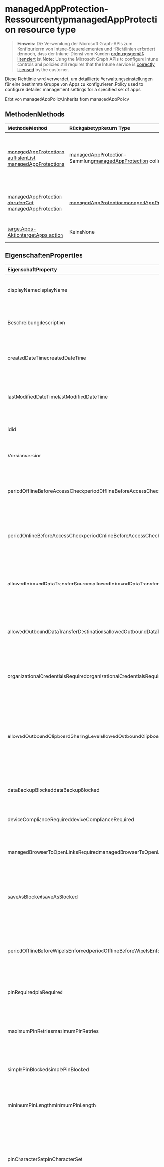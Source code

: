 # <a name="managedappprotection-resource-type"></a><span data-ttu-id="e0e25-101">managedAppProtection-Ressourcentyp</span><span class="sxs-lookup"><span data-stu-id="e0e25-101">managedAppProtection resource type</span></span>

> <span data-ttu-id="e0e25-102">**Hinweis:** Die Verwendung der Microsoft Graph-APIs zum Konfigurieren von Intune-Steuerelementen und -Richtlinien erfordert dennoch, dass der Intune-Dienst vom Kunden [ordnungsgemäß lizenziert](https://go.microsoft.com/fwlink/?linkid=839381) ist.</span><span class="sxs-lookup"><span data-stu-id="e0e25-102">**Note:** Using the Microsoft Graph APIs to configure Intune controls and policies still requires that the Intune service is [correctly licensed](https://go.microsoft.com/fwlink/?linkid=839381) by the customer.</span></span>

<span data-ttu-id="e0e25-103">Diese Richtlinie wird verwendet, um detaillierte Verwaltungseinstellungen für eine bestimmte Gruppe von Apps zu konfigurieren.</span><span class="sxs-lookup"><span data-stu-id="e0e25-103">Policy used to configure detailed management settings for a specified set of apps</span></span>

<span data-ttu-id="e0e25-104">Erbt von [managedAppPolicy](../resources/intune_mam_managedapppolicy.md).</span><span class="sxs-lookup"><span data-stu-id="e0e25-104">Inherits from [managedAppPolicy](../resources/intune_mam_managedapppolicy.md)</span></span>

## <a name="methods"></a><span data-ttu-id="e0e25-105">Methoden</span><span class="sxs-lookup"><span data-stu-id="e0e25-105">Methods</span></span>
|<span data-ttu-id="e0e25-106">Methode</span><span class="sxs-lookup"><span data-stu-id="e0e25-106">Method</span></span>|<span data-ttu-id="e0e25-107">Rückgabetyp</span><span class="sxs-lookup"><span data-stu-id="e0e25-107">Return Type</span></span>|<span data-ttu-id="e0e25-108">Beschreibung</span><span class="sxs-lookup"><span data-stu-id="e0e25-108">Description</span></span>|
|:---|:---|:---|
|[<span data-ttu-id="e0e25-109">managedAppProtections auflisten</span><span class="sxs-lookup"><span data-stu-id="e0e25-109">List managedAppProtections</span></span>](../api/intune_mam_managedappprotection_list.md)|<span data-ttu-id="e0e25-110">[managedAppProtection](../resources/intune_mam_managedappprotection.md)-Sammlung</span><span class="sxs-lookup"><span data-stu-id="e0e25-110">[managedAppProtection](../resources/intune_mam_managedappprotection.md) collection</span></span>|<span data-ttu-id="e0e25-111">Listet die Eigenschaften und Beziehungen von [managedAppProtection](../resources/intune_mam_managedappprotection.md)-Objekten auf.</span><span class="sxs-lookup"><span data-stu-id="e0e25-111">List properties and relationships of the [managedAppProtection](../resources/intune_mam_managedappprotection.md) objects.</span></span>|
|[<span data-ttu-id="e0e25-112">managedAppProtection abrufen</span><span class="sxs-lookup"><span data-stu-id="e0e25-112">Get managedAppProtection</span></span>](../api/intune_mam_managedappprotection_get.md)|[<span data-ttu-id="e0e25-113">managedAppProtection</span><span class="sxs-lookup"><span data-stu-id="e0e25-113">managedAppProtection</span></span>](../resources/intune_mam_managedappprotection.md)|<span data-ttu-id="e0e25-114">Liest die Eigenschaften und Beziehungen des [managedAppProtection](../resources/intune_mam_managedappprotection.md)-Objekts.</span><span class="sxs-lookup"><span data-stu-id="e0e25-114">Read properties and relationships of [plannerTaskDetails](../resources/intune_mam_managedappprotection.md) object.</span></span>|
|[<span data-ttu-id="e0e25-115">targetApps-Aktion</span><span class="sxs-lookup"><span data-stu-id="e0e25-115">targetApps action</span></span>](../api/intune_mam_managedappprotection_targetapps.md)|<span data-ttu-id="e0e25-116">Keine</span><span class="sxs-lookup"><span data-stu-id="e0e25-116">None</span></span>|<span data-ttu-id="e0e25-117">Noch nicht dokumentiert.</span><span class="sxs-lookup"><span data-stu-id="e0e25-117">Not yet documented</span></span>|

## <a name="properties"></a><span data-ttu-id="e0e25-118">Eigenschaften</span><span class="sxs-lookup"><span data-stu-id="e0e25-118">Properties</span></span>
|<span data-ttu-id="e0e25-119">Eigenschaft</span><span class="sxs-lookup"><span data-stu-id="e0e25-119">Property</span></span>|<span data-ttu-id="e0e25-120">Typ</span><span class="sxs-lookup"><span data-stu-id="e0e25-120">Type</span></span>|<span data-ttu-id="e0e25-121">Beschreibung</span><span class="sxs-lookup"><span data-stu-id="e0e25-121">Description</span></span>|
|:---|:---|:---|
|<span data-ttu-id="e0e25-122">displayName</span><span class="sxs-lookup"><span data-stu-id="e0e25-122">displayName</span></span>|<span data-ttu-id="e0e25-123">Zeichenfolge</span><span class="sxs-lookup"><span data-stu-id="e0e25-123">String</span></span>|<span data-ttu-id="e0e25-124">Anzeigename der Richtlinie.</span><span class="sxs-lookup"><span data-stu-id="e0e25-124">Policy display name.</span></span> <span data-ttu-id="e0e25-125">Geerbt von [managedAppPolicy](../resources/intune_mam_managedapppolicy.md).</span><span class="sxs-lookup"><span data-stu-id="e0e25-125">Inherited from [managedAppPolicy](../resources/intune_mam_managedapppolicy.md)</span></span>|
|<span data-ttu-id="e0e25-126">Beschreibung</span><span class="sxs-lookup"><span data-stu-id="e0e25-126">description</span></span>|<span data-ttu-id="e0e25-127">Zeichenfolge</span><span class="sxs-lookup"><span data-stu-id="e0e25-127">String</span></span>|<span data-ttu-id="e0e25-128">Beschreibung der Richtlinie.</span><span class="sxs-lookup"><span data-stu-id="e0e25-128">The policy's description.</span></span> <span data-ttu-id="e0e25-129">Geerbt von [managedAppPolicy](../resources/intune_mam_managedapppolicy.md).</span><span class="sxs-lookup"><span data-stu-id="e0e25-129">Inherited from [managedAppPolicy](../resources/intune_mam_managedapppolicy.md)</span></span>|
|<span data-ttu-id="e0e25-130">createdDateTime</span><span class="sxs-lookup"><span data-stu-id="e0e25-130">createdDateTime</span></span>|<span data-ttu-id="e0e25-131">DateTimeOffset</span><span class="sxs-lookup"><span data-stu-id="e0e25-131">DateTimeOffset</span></span>|<span data-ttu-id="e0e25-132">Datum und Uhrzeit der Erstellung der Richtlinie.</span><span class="sxs-lookup"><span data-stu-id="e0e25-132">The date and time the group was created.</span></span> <span data-ttu-id="e0e25-133">Geerbt von [managedAppPolicy](../resources/intune_mam_managedapppolicy.md).</span><span class="sxs-lookup"><span data-stu-id="e0e25-133">Inherited from [managedAppPolicy](../resources/intune_mam_managedapppolicy.md)</span></span>|
|<span data-ttu-id="e0e25-134">lastModifiedDateTime</span><span class="sxs-lookup"><span data-stu-id="e0e25-134">lastModifiedDateTime</span></span>|<span data-ttu-id="e0e25-135">DateTimeOffset</span><span class="sxs-lookup"><span data-stu-id="e0e25-135">DateTimeOffset</span></span>|<span data-ttu-id="e0e25-136">Datum und Uhrzeit der letzten Änderung der Richtlinie.</span><span class="sxs-lookup"><span data-stu-id="e0e25-136">Last time the policy was modified.</span></span> <span data-ttu-id="e0e25-137">Geerbt von [managedAppPolicy](../resources/intune_mam_managedapppolicy.md).</span><span class="sxs-lookup"><span data-stu-id="e0e25-137">Inherited from [managedAppPolicy](../resources/intune_mam_managedapppolicy.md)</span></span>|
|<span data-ttu-id="e0e25-138">id</span><span class="sxs-lookup"><span data-stu-id="e0e25-138">id</span></span>|<span data-ttu-id="e0e25-139">Zeichenfolge</span><span class="sxs-lookup"><span data-stu-id="e0e25-139">String</span></span>|<span data-ttu-id="e0e25-140">Schlüssel der Entität.</span><span class="sxs-lookup"><span data-stu-id="e0e25-140">Key of the setting.</span></span> <span data-ttu-id="e0e25-141">Geerbt von [managedAppPolicy](../resources/intune_mam_managedapppolicy.md).</span><span class="sxs-lookup"><span data-stu-id="e0e25-141">Inherited from [managedAppPolicy](../resources/intune_mam_managedapppolicy.md)</span></span>|
|<span data-ttu-id="e0e25-142">Version</span><span class="sxs-lookup"><span data-stu-id="e0e25-142">version</span></span>|<span data-ttu-id="e0e25-143">Zeichenfolge</span><span class="sxs-lookup"><span data-stu-id="e0e25-143">String</span></span>|<span data-ttu-id="e0e25-144">Version der Entität.</span><span class="sxs-lookup"><span data-stu-id="e0e25-144">Version of the entity.</span></span> <span data-ttu-id="e0e25-145">Geerbt von [managedAppPolicy](../resources/intune_mam_managedapppolicy.md).</span><span class="sxs-lookup"><span data-stu-id="e0e25-145">Inherited from [managedAppPolicy](../resources/intune_mam_managedapppolicy.md)</span></span>|
|<span data-ttu-id="e0e25-146">periodOfflineBeforeAccessCheck</span><span class="sxs-lookup"><span data-stu-id="e0e25-146">periodOfflineBeforeAccessCheck</span></span>|<span data-ttu-id="e0e25-147">Dauer</span><span class="sxs-lookup"><span data-stu-id="e0e25-147">Duration</span></span>|<span data-ttu-id="e0e25-148">Zeitraum, nach dem der Zugriff überprüft wird, wenn das Gerät nicht mit dem Internet verbunden ist.</span><span class="sxs-lookup"><span data-stu-id="e0e25-148">The period after which access is checked when the device is not connected to the internet.</span></span>|
|<span data-ttu-id="e0e25-149">periodOnlineBeforeAccessCheck</span><span class="sxs-lookup"><span data-stu-id="e0e25-149">periodOnlineBeforeAccessCheck</span></span>|<span data-ttu-id="e0e25-150">Dauer</span><span class="sxs-lookup"><span data-stu-id="e0e25-150">Duration</span></span>|<span data-ttu-id="e0e25-151">Zeitraum, nach dem der Zugriff überprüft wird, wenn das Gerät mit dem Internet verbunden ist.</span><span class="sxs-lookup"><span data-stu-id="e0e25-151">The period after which access is checked when the device is connected to the internet.</span></span>|
|<span data-ttu-id="e0e25-152">allowedInboundDataTransferSources</span><span class="sxs-lookup"><span data-stu-id="e0e25-152">allowedInboundDataTransferSources</span></span>|<span data-ttu-id="e0e25-153">Zeichenfolge</span><span class="sxs-lookup"><span data-stu-id="e0e25-153">String</span></span>|<span data-ttu-id="e0e25-154">Quellen, von denen Daten übermittelt werden dürfen.</span><span class="sxs-lookup"><span data-stu-id="e0e25-154">Sources from which data is allowed to be transferred.</span></span> <span data-ttu-id="e0e25-155">Mögliche Werte: `allApps`, `managedApps`, `none`.</span><span class="sxs-lookup"><span data-stu-id="e0e25-155">Possible values are: `allApps`, `managedApps`, `none`.</span></span>|
|<span data-ttu-id="e0e25-156">allowedOutboundDataTransferDestinations</span><span class="sxs-lookup"><span data-stu-id="e0e25-156">allowedOutboundDataTransferDestinations</span></span>|<span data-ttu-id="e0e25-157">Zeichenfolge</span><span class="sxs-lookup"><span data-stu-id="e0e25-157">String</span></span>|<span data-ttu-id="e0e25-158">Ziele, an die Daten übermittelt werden dürfen.</span><span class="sxs-lookup"><span data-stu-id="e0e25-158">Destinations to which data is allowed to be transferred.</span></span> <span data-ttu-id="e0e25-159">Mögliche Werte: `allApps`, `managedApps`, `none`.</span><span class="sxs-lookup"><span data-stu-id="e0e25-159">Possible values are: `allApps`, `managedApps`, `none`.</span></span>|
|<span data-ttu-id="e0e25-160">organizationalCredentialsRequired</span><span class="sxs-lookup"><span data-stu-id="e0e25-160">organizationalCredentialsRequired</span></span>|<span data-ttu-id="e0e25-161">Boolescher Wert</span><span class="sxs-lookup"><span data-stu-id="e0e25-161">Boolean</span></span>|<span data-ttu-id="e0e25-162">Gibt an, ob von der Organisation bereitgestellte Anmeldeinformationen zur Nutzung der App erforderlich sind.</span><span class="sxs-lookup"><span data-stu-id="e0e25-162">Indicates whether organizational credentials are required for app use.</span></span>|
|<span data-ttu-id="e0e25-163">allowedOutboundClipboardSharingLevel</span><span class="sxs-lookup"><span data-stu-id="e0e25-163">allowedOutboundClipboardSharingLevel</span></span>|<span data-ttu-id="e0e25-164">Zeichenfolge</span><span class="sxs-lookup"><span data-stu-id="e0e25-164">String</span></span>|<span data-ttu-id="e0e25-165">Regelt die Freigabe der Zwischenablage für Apps auf dem verwalteten Gerät.</span><span class="sxs-lookup"><span data-stu-id="e0e25-165">The level to which the clipboard may be shared between apps on the managed device.</span></span> <span data-ttu-id="e0e25-166">Mögliche Werte: `allApps`, `managedAppsWithPasteIn`, `managedApps`, `blocked`.</span><span class="sxs-lookup"><span data-stu-id="e0e25-166">Possible values are: `allApps`, `managedAppsWithPasteIn`, `managedApps`, `blocked`.</span></span>|
|<span data-ttu-id="e0e25-167">dataBackupBlocked</span><span class="sxs-lookup"><span data-stu-id="e0e25-167">dataBackupBlocked</span></span>|<span data-ttu-id="e0e25-168">Boolescher Wert</span><span class="sxs-lookup"><span data-stu-id="e0e25-168">Boolean</span></span>|<span data-ttu-id="e0e25-169">Gibt an, ob die Sicherung der Daten der verwalteten App blockiert werden soll.</span><span class="sxs-lookup"><span data-stu-id="e0e25-169">Indicates whether the backup of a managed app's data is blocked.</span></span>|
|<span data-ttu-id="e0e25-170">deviceComplianceRequired</span><span class="sxs-lookup"><span data-stu-id="e0e25-170">deviceComplianceRequired</span></span>|<span data-ttu-id="e0e25-171">Boolescher Wert</span><span class="sxs-lookup"><span data-stu-id="e0e25-171">Boolean</span></span>|<span data-ttu-id="e0e25-172">Gibt an, ob Gerätekonformität erforderlich ist.</span><span class="sxs-lookup"><span data-stu-id="e0e25-172">Indicates whether device compliance is required.</span></span>|
|<span data-ttu-id="e0e25-173">managedBrowserToOpenLinksRequired</span><span class="sxs-lookup"><span data-stu-id="e0e25-173">managedBrowserToOpenLinksRequired</span></span>|<span data-ttu-id="e0e25-174">Boolescher Wert</span><span class="sxs-lookup"><span data-stu-id="e0e25-174">Boolean</span></span>|<span data-ttu-id="e0e25-175">Gibt an, ob Internetlinks in der Managed Browser-App geöffnet werden sollen.</span><span class="sxs-lookup"><span data-stu-id="e0e25-175">Indicates whether internet links should be opened in the managed browser app.</span></span>|
|<span data-ttu-id="e0e25-176">saveAsBlocked</span><span class="sxs-lookup"><span data-stu-id="e0e25-176">saveAsBlocked</span></span>|<span data-ttu-id="e0e25-177">Boolescher Wert</span><span class="sxs-lookup"><span data-stu-id="e0e25-177">Boolean</span></span>|<span data-ttu-id="e0e25-178">Gibt an, ob Benutzer das Menüelement „Speichern unter“ verwenden dürfen, um eine Kopie geschützter Dateien zu speichern.</span><span class="sxs-lookup"><span data-stu-id="e0e25-178">Indicates whether users may use the "Save As" menu item to save a copy of protected files.</span></span>|
|<span data-ttu-id="e0e25-179">periodOfflineBeforeWipeIsEnforced</span><span class="sxs-lookup"><span data-stu-id="e0e25-179">periodOfflineBeforeWipeIsEnforced</span></span>|<span data-ttu-id="e0e25-180">Dauer</span><span class="sxs-lookup"><span data-stu-id="e0e25-180">Duration</span></span>|<span data-ttu-id="e0e25-181">Legt fest, wie lange eine App ohne Internetverbindung sein darf, bevor sämtliche verwalteten Daten gelöscht werden.</span><span class="sxs-lookup"><span data-stu-id="e0e25-181">The amount of time an app is allowed to remain disconnected from the internet before all managed data it is wiped.</span></span>|
|<span data-ttu-id="e0e25-182">pinRequired</span><span class="sxs-lookup"><span data-stu-id="e0e25-182">pinRequired</span></span>|<span data-ttu-id="e0e25-183">Boolescher Wert</span><span class="sxs-lookup"><span data-stu-id="e0e25-183">Boolean</span></span>|<span data-ttu-id="e0e25-184">Gibt an, ob eine PIN auf App-Ebene erforderlich ist.</span><span class="sxs-lookup"><span data-stu-id="e0e25-184">Indicates whether an app-level pin is required.</span></span>|
|<span data-ttu-id="e0e25-185">maximumPinRetries</span><span class="sxs-lookup"><span data-stu-id="e0e25-185">maximumPinRetries</span></span>|<span data-ttu-id="e0e25-186">Int32</span><span class="sxs-lookup"><span data-stu-id="e0e25-186">Int32</span></span>|<span data-ttu-id="e0e25-187">Legt die Maximalanzahl von fehlerhaften PIN-Eingaben fest, nach der die verwaltete App zurückgesetzt wird.</span><span class="sxs-lookup"><span data-stu-id="e0e25-187">Maximum number of incorrect pin retry attempts before the managed app is wiped.</span></span>|
|<span data-ttu-id="e0e25-188">simplePinBlocked</span><span class="sxs-lookup"><span data-stu-id="e0e25-188">simplePinBlocked</span></span>|<span data-ttu-id="e0e25-189">Boolescher Wert</span><span class="sxs-lookup"><span data-stu-id="e0e25-189">Boolean</span></span>|<span data-ttu-id="e0e25-190">Gibt an, ob einfache PINs blockiert werden sollen.</span><span class="sxs-lookup"><span data-stu-id="e0e25-190">Indicates whether simplePin is blocked.</span></span>|
|<span data-ttu-id="e0e25-191">minimumPinLength</span><span class="sxs-lookup"><span data-stu-id="e0e25-191">minimumPinLength</span></span>|<span data-ttu-id="e0e25-192">Int32</span><span class="sxs-lookup"><span data-stu-id="e0e25-192">Int32</span></span>|<span data-ttu-id="e0e25-193">Erforderliche PIN-Mindestlänge für PINs auf App-Ebene, wenn „pinRequired“ auf „true“ gesetzt ist.</span><span class="sxs-lookup"><span data-stu-id="e0e25-193">Minimum pin length required for an app-level pin if PinRequired is set to True</span></span>|
|<span data-ttu-id="e0e25-194">pinCharacterSet</span><span class="sxs-lookup"><span data-stu-id="e0e25-194">pinCharacterSet</span></span>|<span data-ttu-id="e0e25-195">Zeichenfolge</span><span class="sxs-lookup"><span data-stu-id="e0e25-195">String</span></span>|<span data-ttu-id="e0e25-196">Zulässige Zeichensätze für PINs auf App-Ebene, wenn „pinRequired“ auf „true“ gesetzt ist.</span><span class="sxs-lookup"><span data-stu-id="e0e25-196">Character set which may be used for an app-level pin if PinRequired is set to True.</span></span> <span data-ttu-id="e0e25-197">Mögliche Werte: `numeric`, `alphanumericAndSymbol`.</span><span class="sxs-lookup"><span data-stu-id="e0e25-197">Possible values are: `numeric`, `alphanumericAndSymbol`.</span></span>|
|<span data-ttu-id="e0e25-198">periodBeforePinReset</span><span class="sxs-lookup"><span data-stu-id="e0e25-198">periodBeforePinReset</span></span>|<span data-ttu-id="e0e25-199">Dauer</span><span class="sxs-lookup"><span data-stu-id="e0e25-199">Duration</span></span>|<span data-ttu-id="e0e25-200">Zeitraum, nach dem die für alle Ebenen geltende PIN zurückgesetzt werden muss, wenn „pinRequired“ auf „true“ gesetzt ist.</span><span class="sxs-lookup"><span data-stu-id="e0e25-200">TimePeriod before the all-level pin must be reset if PinRequired is set to True.</span></span>|
|<span data-ttu-id="e0e25-201">allowedDataStorageLocations</span><span class="sxs-lookup"><span data-stu-id="e0e25-201">allowedDataStorageLocations</span></span>|<span data-ttu-id="e0e25-202">Zeichenfolgenauflistung</span><span class="sxs-lookup"><span data-stu-id="e0e25-202">String collection</span></span>|<span data-ttu-id="e0e25-203">Datenspeicherorte, an denen der Benutzer verwaltete Daten speichern darf.</span><span class="sxs-lookup"><span data-stu-id="e0e25-203">Data storage locations where a user may store managed data.</span></span>|
|<span data-ttu-id="e0e25-204">contactSyncBlocked</span><span class="sxs-lookup"><span data-stu-id="e0e25-204">contactSyncBlocked</span></span>|<span data-ttu-id="e0e25-205">Boolescher Wert</span><span class="sxs-lookup"><span data-stu-id="e0e25-205">Boolean</span></span>|<span data-ttu-id="e0e25-206">Gibt an, ob eine Synchronisierung von Kontakten mit dem Gerät des Benutzers erlaubt ist.</span><span class="sxs-lookup"><span data-stu-id="e0e25-206">Indicates whether contacts can be synced to the user's device.</span></span>|
|<span data-ttu-id="e0e25-207">printBlocked</span><span class="sxs-lookup"><span data-stu-id="e0e25-207">printBlocked</span></span>|<span data-ttu-id="e0e25-208">Boolescher Wert</span><span class="sxs-lookup"><span data-stu-id="e0e25-208">Boolean</span></span>|<span data-ttu-id="e0e25-209">Gibt an, ob über verwaltete Apps gedruckt werden darf.</span><span class="sxs-lookup"><span data-stu-id="e0e25-209">Indicates whether printing is allowed from managed apps.</span></span>|
|<span data-ttu-id="e0e25-210">fingerprintBlocked</span><span class="sxs-lookup"><span data-stu-id="e0e25-210">fingerprintBlocked</span></span>|<span data-ttu-id="e0e25-211">Boolescher Wert</span><span class="sxs-lookup"><span data-stu-id="e0e25-211">Boolean</span></span>|<span data-ttu-id="e0e25-212">Gibt an, ob statt einer PIN der Fingerabdruckleser verwendet werden darf, wenn „pinRequired“ auf „true“ gesetzt ist.</span><span class="sxs-lookup"><span data-stu-id="e0e25-212">Indicates whether use of the fingerprint reader is allowed in place of a pin if PinRequired is set to True.</span></span>|
|<span data-ttu-id="e0e25-213">disableAppPinIfDevicePinIsSet</span><span class="sxs-lookup"><span data-stu-id="e0e25-213">disableAppPinIfDevicePinIsSet</span></span>|<span data-ttu-id="e0e25-214">Boolescher Wert</span><span class="sxs-lookup"><span data-stu-id="e0e25-214">Boolean</span></span>|<span data-ttu-id="e0e25-215">Gibt an, ob die Verwendung der App-PIN erforderlich ist, wenn die Geräte-PIN gesetzt ist.</span><span class="sxs-lookup"><span data-stu-id="e0e25-215">Indicates whether use of the app pin is required if the device pin is set.</span></span>|
|<span data-ttu-id="e0e25-216">minimumRequiredOsVersion</span><span class="sxs-lookup"><span data-stu-id="e0e25-216">minimumRequiredOsVersion</span></span>|<span data-ttu-id="e0e25-217">Zeichenfolge</span><span class="sxs-lookup"><span data-stu-id="e0e25-217">String</span></span>|<span data-ttu-id="e0e25-218">Unter älteren Versionen als der angegebenen Version ist der Zugriff auf Unternehmensdaten für die verwaltete App blockiert.</span><span class="sxs-lookup"><span data-stu-id="e0e25-218">Versions less than the specified version will block the managed app from accessing company data.</span></span>|
|<span data-ttu-id="e0e25-219">minimumWarningOsVersion</span><span class="sxs-lookup"><span data-stu-id="e0e25-219">minimumWarningOsVersion</span></span>|<span data-ttu-id="e0e25-220">Zeichenfolge</span><span class="sxs-lookup"><span data-stu-id="e0e25-220">String</span></span>|<span data-ttu-id="e0e25-221">Ist eine ältere Version als die angegebene Version installiert, wird in der verwalteten App die Warnmeldung angezeigt, dass kein Zugriff auf Unternehmensdaten erlaubt ist.</span><span class="sxs-lookup"><span data-stu-id="e0e25-221">Versions less than the specified version will result in warning message on the managed app from accessing company data.</span></span>|
|<span data-ttu-id="e0e25-222">minimumRequiredAppVersion</span><span class="sxs-lookup"><span data-stu-id="e0e25-222">minimumRequiredAppVersion</span></span>|<span data-ttu-id="e0e25-223">Zeichenfolge</span><span class="sxs-lookup"><span data-stu-id="e0e25-223">String</span></span>|<span data-ttu-id="e0e25-224">Unter älteren Versionen als der angegebenen Version ist der Zugriff auf Unternehmensdaten für die verwaltete App blockiert.</span><span class="sxs-lookup"><span data-stu-id="e0e25-224">Versions less than the specified version will block the managed app from accessing company data.</span></span>|
|<span data-ttu-id="e0e25-225">minimumWarningAppVersion</span><span class="sxs-lookup"><span data-stu-id="e0e25-225">minimumWarningAppVersion</span></span>|<span data-ttu-id="e0e25-226">Zeichenfolge</span><span class="sxs-lookup"><span data-stu-id="e0e25-226">String</span></span>|<span data-ttu-id="e0e25-227">Unter älteren Versionen als der angegebenen Version wird eine Warnmeldung in der verwalteten App angezeigt.</span><span class="sxs-lookup"><span data-stu-id="e0e25-227">Versions less than the specified version will result in warning message on the managed app.</span></span>|

## <a name="relationships"></a><span data-ttu-id="e0e25-228">Beziehungen</span><span class="sxs-lookup"><span data-stu-id="e0e25-228">Relationships</span></span>
<span data-ttu-id="e0e25-229">Keine</span><span class="sxs-lookup"><span data-stu-id="e0e25-229">None</span></span>
## <a name="json-representation"></a><span data-ttu-id="e0e25-230">JSON-Darstellung</span><span class="sxs-lookup"><span data-stu-id="e0e25-230">JSON Representation</span></span>
<span data-ttu-id="e0e25-231">Es folgt eine JSON-Darstellung der Ressource.</span><span class="sxs-lookup"><span data-stu-id="e0e25-231">Here is a JSON representation of the resource.</span></span>
<!-- {
  "blockType": "resource",
  "keyProperty": "id",
  "@odata.type": "microsoft.graph.managedAppProtection"
}
-->
``` json
{
  "@odata.type": "#microsoft.graph.managedAppProtection",
  "displayName": "String",
  "description": "String",
  "createdDateTime": "String (timestamp)",
  "lastModifiedDateTime": "String (timestamp)",
  "id": "String (identifier)",
  "version": "String",
  "periodOfflineBeforeAccessCheck": "String (duration)",
  "periodOnlineBeforeAccessCheck": "String (duration)",
  "allowedInboundDataTransferSources": "String",
  "allowedOutboundDataTransferDestinations": "String",
  "organizationalCredentialsRequired": true,
  "allowedOutboundClipboardSharingLevel": "String",
  "dataBackupBlocked": true,
  "deviceComplianceRequired": true,
  "managedBrowserToOpenLinksRequired": true,
  "saveAsBlocked": true,
  "periodOfflineBeforeWipeIsEnforced": "String (duration)",
  "pinRequired": true,
  "maximumPinRetries": 1024,
  "simplePinBlocked": true,
  "minimumPinLength": 1024,
  "pinCharacterSet": "String",
  "periodBeforePinReset": "String (duration)",
  "allowedDataStorageLocations": [
    "String"
  ],
  "contactSyncBlocked": true,
  "printBlocked": true,
  "fingerprintBlocked": true,
  "disableAppPinIfDevicePinIsSet": true,
  "minimumRequiredOsVersion": "String",
  "minimumWarningOsVersion": "String",
  "minimumRequiredAppVersion": "String",
  "minimumWarningAppVersion": "String"
}
```



